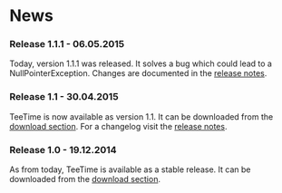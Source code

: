 # News

### Release 1.1.1 - 06.05.2015

Today, version 1.1.1 was released. It solves a bug which could lead to a NullPointerException.
Changes are documented in the [release notes](changes-report.html#1.1.1).

### Release 1.1 - 30.04.2015

TeeTime is now available as version 1.1. It can be downloaded from the [download section](download.html). For a changelog visit the [release notes](changes-report.html#1.1).

### Release 1.0 - 19.12.2014

As from today, TeeTime is available as a stable release. It can be downloaded from the [download section](download.html). 